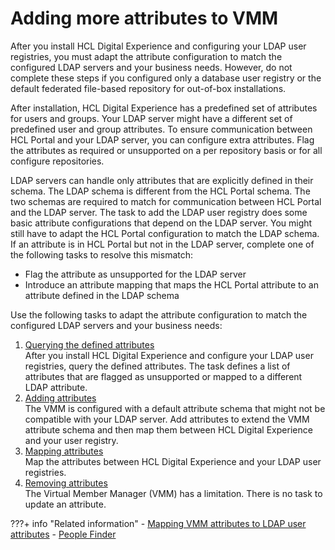 # Adding more attributes to VMM

After you install HCL Digital Experience and configuring your LDAP user registries, you must adapt the attribute configuration to match the configured LDAP servers and your business needs. However, do not complete these steps if you configured only a database user registry or the default federated file-based repository for out-of-box installations.

After installation, HCL Digital Experience has a predefined set of attributes for users and groups. Your LDAP server might have a different set of predefined user and group attributes. To ensure communication between HCL Portal and your LDAP server, you can configure extra attributes. Flag the attributes as required or unsupported on a per repository basis or for all configure repositories.

LDAP servers can handle only attributes that are explicitly defined in their schema. The LDAP schema is different from the HCL Portal schema. The two schemas are required to match for communication between HCL Portal and the LDAP server. The task to add the LDAP user registry does some basic attribute configurations that depend on the LDAP server. You might still have to adapt the HCL Portal configuration to match the LDAP schema. If an attribute is in HCL Portal but not in the LDAP server, complete one of the following tasks to resolve this mismatch:

-   Flag the attribute as unsupported for the LDAP server
-   Introduce an attribute mapping that maps the HCL Portal attribute to an attribute defined in the LDAP schema

Use the following tasks to adapt the attribute configuration to match the configured LDAP servers and your business needs:

1.  [Querying the defined attributes](man_attributes.md)  
After you install HCL Digital Experience and configure your LDAP user registries, query the defined attributes. The task defines a list of attributes that are flagged as unsupported or mapped to a different LDAP attribute.
2.  [Adding attributes](add_attributes.md)  
The VMM is configured with a default attribute schema that might not be compatible with your LDAP server. Add attributes to extend the VMM attribute schema and then map them between HCL Digital Experience and your user registry.
3.  [Mapping attributes](map_attributes.md)  
Map the attributes between HCL Digital Experience and your LDAP user registries.
4.  [Removing attributes](remove_attr_def.md)  
The Virtual Member Manager (VMM) has a limitation. There is no task to update an attribute.


???+ info "Related information"
    - [Mapping VMM attributes to LDAP user attributes](https://help.hcltechsw.com/digital-experience/9.5/collab/i_domi_t_sv_domldap_mapvmm.html)
    - [People Finder](https://help.hcltechsw.com/digital-experience/9.5/collab/i_coll_r_porcc_pfnd.html)

